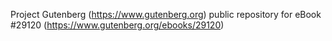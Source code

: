 Project Gutenberg (https://www.gutenberg.org) public repository for eBook #29120 (https://www.gutenberg.org/ebooks/29120)
